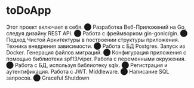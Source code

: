 # toDoApp
Этот проект включает в себя.
   ⬤  Разработка Веб-Приложений на Go, следуя дизайну REST API.
   ⬤  Работа с фреймворком gin-gonic/gin.
   ⬤ Подход Чистой Архитектуры в построении структуры приложения. Техника внедрения зависимости.
   ⬤ Работа с БД Postgres. Запуск из Docker. Генерация файлов миграций.
   ⬤ Конфигурация приложения с помощью библиотеки spf13/viper. Работа с переменными окружения.
   ⬤ Работа с БД, используя библиотеку sqlx.
   ⬤ Регистрация и аутентификация. Работа с JWT. Middleware.
   ⬤ Написание SQL запросов.
   ⬤ Graceful Shutdown
